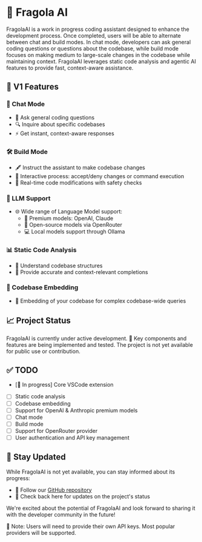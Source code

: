 # 🍓 Fragola AI

FragolaAI is a work in progress coding assistant designed to enhance the development process. Once completed, users will be able to alternate between chat and build modes. In chat mode, developers can ask general coding questions or questions about the codebase, while build mode focuses on making medium to large-scale changes in the codebase while maintaining context. FragolaAI leverages static code analysis and agentic AI features to provide fast, context-aware assistance.

## 🌟 V1 Features

### 💬 Chat Mode
- 🤔 Ask general coding questions
- 🔍 Inquire about specific codebases
- ⚡ Get instant, context-aware responses

### 🛠️ Build Mode
- 🖋️ Instruct the assistant to make codebase changes
- 🤝 Interactive process: accept/deny changes or command execution
- 🔄 Real-time code modifications with safety checks

### 🧠 LLM Support
- 🌐 Wide range of Language Model support:
  - 💎 Premium models: OpenAI, Claude
  - 🌈 Open-source models via OpenRouter
  - 💻 Local models support through Ollama

### 📊 Static Code Analysis
- 🧩 Understand codebase structures
- 🎯 Provide accurate and context-relevant completions

### 🔗 Codebase Embedding
- 🧬 Embedding of your codebase for complex codebase-wide queries

## 📈 Project Status

FragolaAI is currently under active development. 🔨 Key components and features are being implemented and tested. The project is not yet available for public use or contribution.

## ✅ TODO

- [🚧 In progress] Core VSCode extension
- [ ] Static code analysis
- [ ] Codebase embedding
- [ ] Support for OpenAI & Anthropic premium models
- [ ] Chat mode
- [ ] Build mode
- [ ] Support for OpenRouter provider
- [ ] User authentication and API key management

## 📢 Stay Updated

While FragolaAI is not yet available, you can stay informed about its progress:

- 🌟 Follow our [GitHub repository](https://github.com/shadokan87/FragolaAI)
- 🔔 Check back here for updates on the project's status

We're excited about the potential of FragolaAI and look forward to sharing it with the developer community in the future!

📝 Note: Users will need to provide their own API keys. Most popular providers will be supported.